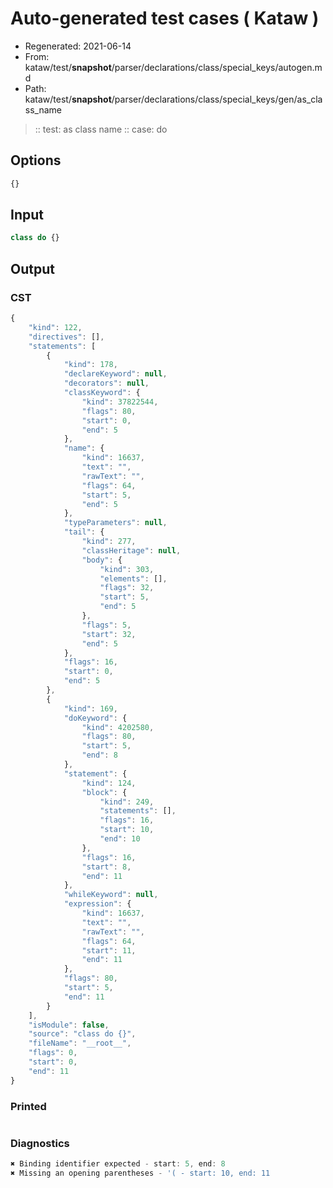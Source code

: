 # Auto-generated test cases ( Kataw )
- Regenerated: 2021-06-14
- From: kataw/test/__snapshot__/parser/declarations/class/special_keys/autogen.md
- Path: kataw/test/__snapshot__/parser/declarations/class/special_keys/gen/as_class_name
> :: test: as class name
> :: case: do
## Options

`````js
{}
`````
## Input

`````js
class do {}
`````
## Output

### CST

```javascript
{
    "kind": 122,
    "directives": [],
    "statements": [
        {
            "kind": 178,
            "declareKeyword": null,
            "decorators": null,
            "classKeyword": {
                "kind": 37822544,
                "flags": 80,
                "start": 0,
                "end": 5
            },
            "name": {
                "kind": 16637,
                "text": "",
                "rawText": "",
                "flags": 64,
                "start": 5,
                "end": 5
            },
            "typeParameters": null,
            "tail": {
                "kind": 277,
                "classHeritage": null,
                "body": {
                    "kind": 303,
                    "elements": [],
                    "flags": 32,
                    "start": 5,
                    "end": 5
                },
                "flags": 5,
                "start": 32,
                "end": 5
            },
            "flags": 16,
            "start": 0,
            "end": 5
        },
        {
            "kind": 169,
            "doKeyword": {
                "kind": 4202580,
                "flags": 80,
                "start": 5,
                "end": 8
            },
            "statement": {
                "kind": 124,
                "block": {
                    "kind": 249,
                    "statements": [],
                    "flags": 16,
                    "start": 10,
                    "end": 10
                },
                "flags": 16,
                "start": 8,
                "end": 11
            },
            "whileKeyword": null,
            "expression": {
                "kind": 16637,
                "text": "",
                "rawText": "",
                "flags": 64,
                "start": 11,
                "end": 11
            },
            "flags": 80,
            "start": 5,
            "end": 11
        }
    ],
    "isModule": false,
    "source": "class do {}",
    "fileName": "__root__",
    "flags": 0,
    "start": 0,
    "end": 11
}
```

### Printed

```javascript

```

### Diagnostics

```javascript
✖ Binding identifier expected - start: 5, end: 8
✖ Missing an opening parentheses - '( - start: 10, end: 11

```

